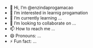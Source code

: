 - 👋 Hi, I’m @enzindaprogamacao
- 👀 I’m interested in learnig progamation
- 🌱 I’m currently learning ...
- 💞️ I’m looking to collaborate on ...
- 📫 How to reach me ...
- 😄 Pronouns: ...
- ⚡ Fun fact: ...

<!---
enzindaprogamacao/enzindaprogamacao is a ✨ special ✨ repository because its `README.md` (this file) appears on your GitHub profile.
You can click the Preview link to take a look at your changes.
--->
